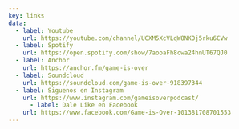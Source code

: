 ```yaml
---
key: links
data:
  - label: Youtube
    url: https://youtube.com/channel/UCXM5XcVLqW8NKOj5rku6CVw
  - label: Spotify
    url: https://open.spotify.com/show/7aooaFh8cwa24hnUT67QJ0
  - label: Anchor
    url: https://anchor.fm/game-is-over 
  - label: Soundcloud
    url: https://soundcloud.com/game-is-over-918397344
  - label: Siguenos en Instagram
    url: https://www.instagram.com/gameisoverpodcast/
      - label: Dale Like en Facebook
    url: https://www.facebook.com/Game-is-Over-101381708701553
---
```

